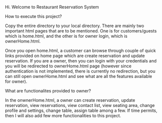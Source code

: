 Hi. Welcome to Restaurant Reservation System

How to execute this project?

Copy the entire directory to your local directory. There are mainly two important html pages that are to be mentioned. One is for customers/guests which is home.html, and the other is for owner login, which is ownerHome.html.

Once you open home.html, a customer can browse through couple of quick links provided on home page which are create reservation and update reservation. If you are a owner, then you can login with your credentials and you will be redirected to ownerHome.html page (however since authentication is not implemented, there is currently no redirection, but you can still open ownerHome.html and see what are all the features available for owner).


What are functionalites provided to owner?

In the onwnerHome.html, a owner can create reservation, update reservation, view reservations, view contact list, view seating area, change profile and settings, change table, assign table among a few. If time permits, then I will also add few more functionalities to this project.


